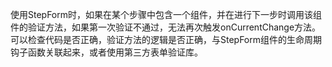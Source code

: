 使用StepForm时，如果在某个步骤中包含一个组件，并在进行下一步时调用该组件的验证方法，如果第一次验证不通过，无法再次触发onCurrentChange方法。可以检查代码是否正确，验证方法的逻辑是否正确，与StepForm组件的生命周期钩子函数关联起来，或者使用第三方表单验证库。
